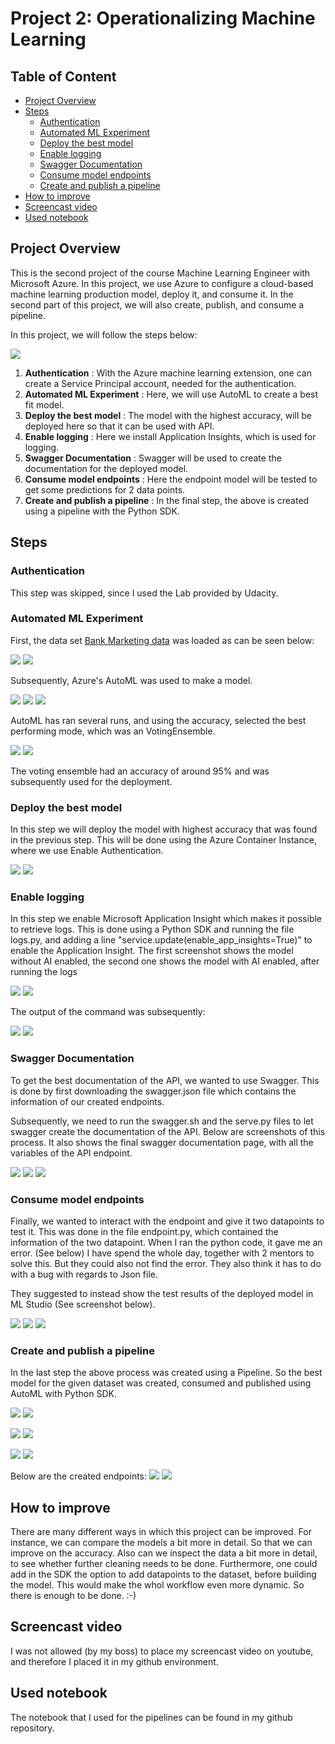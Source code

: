 # Project 2: Operationalizing Machine Learning

## Table of Content
* [Project Overview](#project-overview)
* [Steps](#architectural-diagram)
    * [Authentication](#authentication)
    * [Automated ML Experiment](#automated-ml-experiment)
    * [Deploy the best model](#deploy-the-best-model)
    * [Enable logging](#enable-logging)
    * [Swagger Documentation](#swagger-documentation)
    * [Consume model endpoints](#consume-model-endpoints)
    * [Create and publish a pipeline](#create-and-publish-a-pipeline)
* [How to improve](#how-to-improve)
* [Screencast video](#screencast-video)
* [Used notebook](#used-notebook)

## Project Overview
This is the second project of the course Machine Learning Engineer with Microsoft Azure. In this project, we use Azure to configure a cloud-based machine learning production model, deploy it, and consume it. In the second part of this project, we will also create, publish, and consume a pipeline.

In this project, we will follow the steps below:

![](steps.png)

1. **Authentication** : With the Azure machine learning extension, one can create a Service Principal account, needed for the authentication.
2. **Automated ML Experiment** : Here, we will use AutoML to create a best fit model.
3. **Deploy the best model** : The model with the highest accuracy, will be deployed here so that it can be used with API.
4. **Enable logging** : Here we install Application Insights, which is used for logging.
5. **Swagger Documentation** : Swagger will be used to create the documentation for the deployed model.
6. **Consume model endpoints** : Here the endpoint model will be tested to get some predictions for 2 data points.
7. **Create and publish a pipeline** : In the final step, the above is created using a pipeline with the Python SDK.

## Steps

### Authentication
This step was skipped, since I used the Lab provided by Udacity.

### Automated ML Experiment
First, the data set [Bank Marketing data](https://automlsamplenotebookdata.blob.core.windows.net/automl-sample-notebook-data/bankmarketing_train.csv) was loaded as can be seen below:

![](Assign2/dataset3-profile.GIF)
![](Assign2/dataset4-registereddataset.GIF)

Subsequently, Azure's AutoML was used to make a model. 

![](Assign2/automl2.GIF)
![](Assign2/automl3.GIF)
![](Assign2/automl4.GIF)


AutoML has ran several runs, and using the accuracy, selected the best performing mode, which was an VotingEnsemble.

![](Assign2/automl5.GIF)
![](Assign2/automl6.GIF)

The voting ensemble had an accuracy of around 95% and was subsequently used for the deployment. 

### Deploy the best model
In this step we will deploy the model with highest accuracy that was found in the previous step. This will be done using the Azure Container Instance, where we use Enable Authentication.

![](Assign2/deploy3.GIF)
![](Assign2/endpoint.GIF)

### Enable logging
In this step we enable Microsoft Application Insight which makes it possible to retrieve logs. This is done using a Python SDK and running the file logs.py, and adding a line "service.update(enable_app_insights=True)" to enable the Application Insight. The first screenshot shows the model without AI enabled, the second one shows the model with AI enabled, after running the logs

![](Assign2/deploy4-withoutAI.GIF)
![](Assign2/deploy5-withAI.GIF)

The output of the command was subsequently:

![](Assign2/logs1.GIF)
![](Assign2/logs2.GIF)

### Swagger Documentation
To get the best documentation of the API, we wanted to use Swagger. This is done by first downloading the swagger.json file which contains the information of our created endpoints. 

Subsequently, we need to run the swagger.sh and the serve.py files to let swagger create the documentation of the API. Below are screenshots of this process. It also shows the final swagger documentation page, with all the variables of the API endpoint.

![](Assign2/swagger1.GIF)
![](Assign2/swagger2.GIF)
![](Assign2/swagger3.GIF)



### Consume model endpoints

Finally, we wanted to interact with the endpoint and give it two datapoints to test it. This was done in the file endpoint.py, which contained the information of the two datapoint. When I ran the python code, it gave me an error. (See below) I have spend the whole day, together with 2 mentors to solve this. But they could also not find the error. They also think it has to do with a bug with regards to Json file.

They suggested to instead show the test results of the deployed model in ML Studio (See screenshot below).

![](Assign2/error1.GIF)
![](Assign2/mentor4.GIF)
![](Assign2/mentor1.GIF)


### Create and publish a pipeline
In the last step the above process was created using a Pipeline. So the best model for the given dataset was created, consumed and published using AutoML with Python SDK.


![](sample_screenshots/PipelineSDK1.GIF)
![](sample_screenshots/PipelineSDK2.GIF)

![](sample_screenshots/PipelineStudio3.GIF)
![](sample_screenshots/PipelineStudio2.GIF)

![](sample_screenshots/PublishedPipeline.GIF)
![](sample_screenshots/PublishedPipeline2.GIF)

Below are the created endpoints:
![](sample_screenshots/PipelineEndpoint.GIF)
![](sample_screenshots/PipelineEndpoint2.GIF)


## How to improve    

There are many different ways in which this project can be improved. For instance, we can compare the models a bit more in detail. So that we can improve on the accuracy. Also can we inspect the data a bit more in detail, to see whether further cleaning needs to be done. Furthermore, one could add in the SDK the option to add datapoints to the dataset, before building the model. This would make the whol workflow even more dynamic. So there is enough to be done. :-)

## Screencast video

I was not allowed (by my boss) to place my screencast video on youtube, and therefore I placed it in my github environment.


## Used notebook  

The notebook that I used for the pipelines can be found in my github repository.

